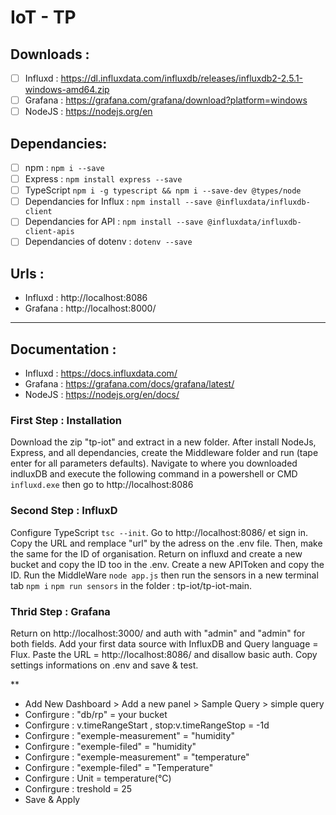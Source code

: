# IoT - TP

## Downloads : 
- [ ] Influxd : https://dl.influxdata.com/influxdb/releases/influxdb2-2.5.1-windows-amd64.zip
- [ ] Grafana : https://grafana.com/grafana/download?platform=windows
- [ ] NodeJS : https://nodejs.org/en

## Dependancies: 
- [ ] npm : ``` npm i --save ```
- [ ] Express : ``` npm install express --save ```
- [ ] TypeScript ``` npm i -g typescript && npm i --save-dev @types/node ```
- [ ] Dependancies for Influx : ``` npm install --save @influxdata/influxdb-client ```
- [ ] Dependancies for API : ``` npm install --save @influxdata/influxdb-client-apis ```
- [ ] Dependancies of dotenv : ``` dotenv --save ```

## Urls : 
- Influxd : http://localhost:8086
- Grafana : http://localhost:8000/

***

## Documentation : 
- Influxd : https://docs.influxdata.com/
- Grafana : https://grafana.com/docs/grafana/latest/
- NodeJS : https://nodejs.org/en/docs/

### First Step : Installation
Download the zip "tp-iot" and extract in a new folder. After install NodeJs, Express, and all dependancies, create the Middleware folder and run (tape enter for all parameters defaults). Navigate to where you downloaded indluxDB and execute the following command in a powershell or CMD ``` influxd.exe ``` then go to http://localhost:8086


### Second Step : InfluxD
Configure TypeScript ``` tsc --init ```. Go to http://localhost:8086/ et sign in. Copy the URL and remplace "url" by the adress on the .env file. Then, make the same for the ID of organisation. Return on influxd and create a new bucket and copy the ID too in the .env. Create a new APIToken and copy the ID. Run the MiddleWare ``` node app.js ``` then run the sensors in a new terminal tab ``` npm i ``` ``` npm run sensors ``` in the folder : tp-iot/tp-iot-main. 

### Thrid Step : Grafana
Return on http://localhost:3000/ and auth with "admin" and "admin" for both fields. Add your first data source with InfluxDB and Query language = Flux. Paste the URL = http://localhost:8086/ and disallow basic auth. Copy settings informations on .env and save & test.

**
- Add New Dashboard > Add a new panel > Sample Query > simple query
- Confirgure : "db/rp" = your bucket
- Confirgure : v.timeRangeStart , stop:v.timeRangeStop = -1d 
- Confirgure : "exemple-measurement" = "humidity"
- Confirgure :  "exemple-filed" = "humidity"
- Confirgure : "exemple-measurement" = "temperature"
- Confirgure : "exemple-filed" = "Temperature"
- Confirgure : Unit = temperature(°C)
- Confirgure : treshold = 25
- Save & Apply
